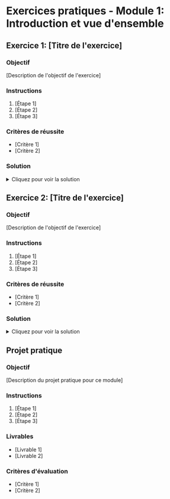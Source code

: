 # Exercices pratiques - Module 1: Introduction et vue d'ensemble

## Exercice 1: [Titre de l'exercice]

### Objectif
[Description de l'objectif de l'exercice]

### Instructions
1. [Étape 1]
2. [Étape 2]
3. [Étape 3]

### Critères de réussite
- [Critère 1]
- [Critère 2]

### Solution
<details>
  <summary>Cliquez pour voir la solution</summary>
  
  ```python
  # Code ou étapes de la solution
  ```
</details>

## Exercice 2: [Titre de l'exercice]

### Objectif
[Description de l'objectif de l'exercice]

### Instructions
1. [Étape 1]
2. [Étape 2]
3. [Étape 3]

### Critères de réussite
- [Critère 1]
- [Critère 2]

### Solution
<details>
  <summary>Cliquez pour voir la solution</summary>
  
  ```python
  # Code ou étapes de la solution
  ```
</details>

## Projet pratique

### Objectif
[Description du projet pratique pour ce module]

### Instructions
1. [Étape 1]
2. [Étape 2]
3. [Étape 3]

### Livrables
- [Livrable 1]
- [Livrable 2]

### Critères d'évaluation
- [Critère 1]
- [Critère 2]
